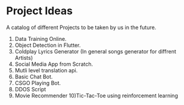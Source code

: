# Project Ideas
A catalog of different Projects to be taken by us in the future.

1) Data Training Online.
2) Object Detection in Flutter.
3) Coldplay Lyrics Generator (In general songs generator for diffrent Artists)
4) Social Media App from Scratch.
5) Mutli level translation api.
6) Basic Chat Bot.
7) CSGO Playing Bot.
8) DDOS Script
9) Movie Recommender
10)Tic-Tac-Toe using reinforcement learning
